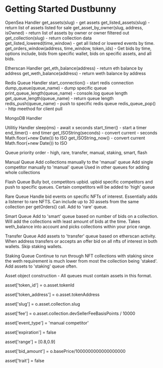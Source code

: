 # Getting Started Dustbunny

OpenSea Handler
get_assets(slug) - get assets
get_listed_assets(slug) - return list of assets listed for sale
get_asset_by_owner(slug, address, isOwned) - return list of assets by owner or owner filtered out
get_collection(slug) - return collection data
get_listed_lowered(time_window) - get all listed or lowered events by time.
get_orders_window(address, time_window, token_ids) - Get bids by time, options include, bids from specific wallet, bids on specific assets, and all bids.

Etherscan Handler
get_eth_balance(address) - return eth balance by address
get_weth_balance(address) - return weth balance by address

Redis Queue Handler
start_connection() - start redis connection
dump_queue(queue_name) - dump specific queue
print_queue_length(queue_name) - console.log queue length
get_queue_length(queue_name) - return queue length
redis_push(queue_name) - push to specific redis queue
redis_queue_pop() - http meethod for client pull

MongoDB Handler


Utilitiy Handler
sleep(ms) - await x seconds
start_timer() - start a timer
end_timer() - end timer
get_ISOString(seconds) - convert current - seconds Math.floor(+new Date()) to ISO 
get_ISOString_now() - convert current Math.floor(+new Date()) to ISO 

Queue priority order - high, rare, transfer, manual, staking, smart, flash

Manual Queue
Add collections manually to the 'manual' queue
Add single competitor manually to 'manual' queue 
Used in other queues for adding whole collections

Flash Queue
Bully bot, competitors upbid. upbid specific competitors and push to specific queues. Certain competitors will be added to 'high' queue

Rare Queue
Handle bid events on specific NFTs of interest. Essentially adds a listener to rare NFTS. Can include up to 30 assets from the same collection per getOrders() call. Add to 'rare' queue.

Smart Queue
Add to 'smart' queue based on number of bids on a collection. Will add the collections with least amount of bids at the time. Takes weth_balance into account and picks collections within your price range. 

Transfer Queue
Add assets to 'transfer' queue based on etherscan activity. When address transfers or accepts an offer bid on all nfts of interest in both wallets. Skip staking wallets.

Staking Queue
Continue to run through NFT collections with staking since the weth requirement is much lower from most the collection being 'staked'. Add assets to 'staking' queue often. 

Asset object construction - All queues must contain assets in this format.

asset['token_id'] = o.asset.tokenId

asset['token_address'] = o.asset.tokenAddress

asset['slug'] = o.asset.collection.slug

asset['fee'] = o.asset.collection.devSellerFeeBasisPoints / 10000

asset['event_type'] = 'manual competitor'

asset['expiration'] = false

asset['range'] = [0.8,0.9]

asset['bid_amount'] = o.basePrice/1000000000000000000

asset['trait'] = false